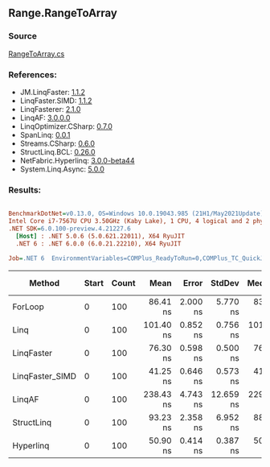 ﻿## Range.RangeToArray

### Source
[RangeToArray.cs](../LinqBenchmarks/Range/RangeToArray.cs)

### References:
- JM.LinqFaster: [1.1.2](https://www.nuget.org/packages/JM.LinqFaster/1.1.2)
- LinqFaster.SIMD: [1.1.2](https://www.nuget.org/packages/LinqFaster.SIMD/1.0.3)
- LinqFasterer: [2.1.0](https://www.nuget.org/packages/LinqFasterer/2.1.0)
- LinqAF: [3.0.0.0](https://www.nuget.org/packages/LinqAF/3.0.0.0)
- LinqOptimizer.CSharp: [0.7.0](https://www.nuget.org/packages/LinqOptimizer.CSharp/0.7.0)
- SpanLinq: [0.0.1](https://www.nuget.org/packages/SpanLinq/0.0.1)
- Streams.CSharp: [0.6.0](https://www.nuget.org/packages/Streams.CSharp/0.6.0)
- StructLinq.BCL: [0.26.0](https://www.nuget.org/packages/StructLinq/0.26.0)
- NetFabric.Hyperlinq: [3.0.0-beta44](https://www.nuget.org/packages/NetFabric.Hyperlinq/3.0.0-beta44)
- System.Linq.Async: [5.0.0](https://www.nuget.org/packages/System.Linq.Async/5.0.0)

### Results:
``` ini

BenchmarkDotNet=v0.13.0, OS=Windows 10.0.19043.985 (21H1/May2021Update)
Intel Core i7-7567U CPU 3.50GHz (Kaby Lake), 1 CPU, 4 logical and 2 physical cores
.NET SDK=6.0.100-preview.4.21227.6
  [Host] : .NET 5.0.6 (5.0.621.22011), X64 RyuJIT
  .NET 6 : .NET 6.0.0 (6.0.21.22210), X64 RyuJIT

Job=.NET 6  EnvironmentVariables=COMPlus_ReadyToRun=0,COMPlus_TC_QuickJitForLoops=1,COMPlus_TieredPGO=1  Runtime=.NET 6.0  

```
|          Method | Start | Count |      Mean |    Error |    StdDev |    Median |        Ratio | RatioSD |  Gen 0 | Gen 1 | Gen 2 | Allocated |
|---------------- |------ |------ |----------:|---------:|----------:|----------:|-------------:|--------:|-------:|------:|------:|----------:|
|         ForLoop |     0 |   100 |  86.41 ns | 2.000 ns |  5.770 ns |  83.37 ns |     baseline |         | 0.2027 |     - |     - |     424 B |
|            Linq |     0 |   100 | 101.40 ns | 0.852 ns |  0.756 ns | 101.45 ns | 1.07x slower |   0.06x | 0.2218 |     - |     - |     464 B |
|      LinqFaster |     0 |   100 |  76.30 ns | 0.598 ns |  0.500 ns |  76.26 ns | 1.24x faster |   0.07x | 0.2027 |     - |     - |     424 B |
| LinqFaster_SIMD |     0 |   100 |  41.25 ns | 0.646 ns |  0.573 ns |  41.13 ns | 2.30x faster |   0.14x | 0.2027 |     - |     - |     424 B |
|          LinqAF |     0 |   100 | 238.43 ns | 4.743 ns | 12.659 ns | 229.84 ns | 2.76x slower |   0.21x | 0.2027 |     - |     - |     424 B |
|      StructLinq |     0 |   100 |  93.23 ns | 2.358 ns |  6.952 ns |  88.57 ns | 1.08x slower |   0.06x | 0.2027 |     - |     - |     424 B |
|       Hyperlinq |     0 |   100 |  50.90 ns | 0.414 ns |  0.387 ns |  50.99 ns | 1.87x faster |   0.10x | 0.2027 |     - |     - |     424 B |
